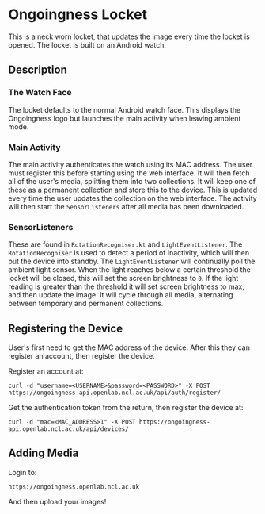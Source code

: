 # Ongoingness Locket
This is a neck worn locket, that updates the image every time the locket is opened.
The locket is built on an Android watch.

## Description
### The Watch Face
The locket defaults to the normal Android watch face. This displays the Ongoingness logo
but launches the main activity when leaving ambient mode.

### Main Activity
The main activity authenticates the watch using its MAC address. The user must register
this before starting using the web interface. It will then fetch all of the user's media,
splitting them into two collections. It will keep one of these as a permanent collection
and store this to the device. This is updated every time the user updates the collection
on the web interface. The activity will then start the `SensorListeners` after all media
has been downloaded.

### SensorListeners
These are found in `RotationRecogniser.kt` and `LightEventListener`. The
`RotationRecogniser` is used to detect a period of inactivity, which will then put the
device into standby. The `LightEventListener` will continually poll the ambient light
sensor. When the light reaches below a certain threshold the locket will be closed,
this will set the screen brightness to `0`. If the light reading is greater than the
threshold it will set screen brightness to max, and then update the image. It will cycle
through all media, alternating between temporary and permanent collections.

## Registering the Device
User's first need to get the MAC address of the device. After this they can register an
account, then register the device.

Register an account at:
```
curl -d "username=<USERNAME>&password=<PASSWORD>" -X POST https://ongoingness-api.openlab.ncl.ac.uk/api/auth/register/
```

Get the authentication token from the return, then register the device at:
```
curl -d "mac=<MAC_ADDRESS>1" -X POST https://ongoingness-api.openlab.ncl.ac.uk/api/devices/
```

## Adding Media
Login to:
```
https://ongoingness.openlab.ncl.ac.uk
```
And then upload your images!
